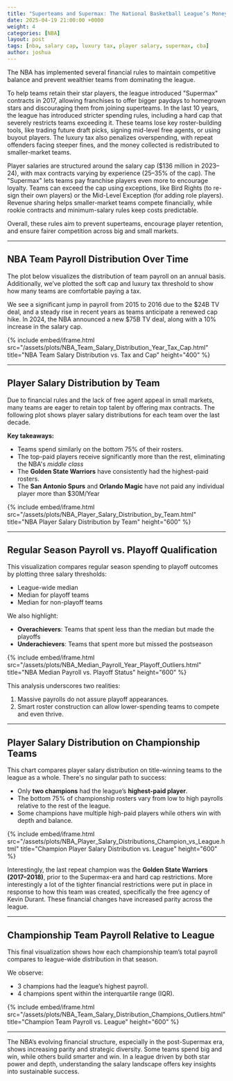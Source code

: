 ```yaml
---
title: "Superteams and Supermax: The National Basketball League’s Money Game"
date: 2025-04-19 21:00:00 +0000
weight: 4
categories: [NBA]
layout: post
tags: [nba, salary cap, luxury tax, player salary, supermax, cba]
author: joshua
---
```


The NBA has implemented several financial rules to maintain competitive balance and prevent wealthier teams from dominating the league. 

To help teams retain their star players, the league introduced "Supermax" contracts in 2017, allowing franchises to offer bigger paydays to homegrown stars and discouraging them from joining superteams. In the last 10 years, the league has introduced stricter spending rules, including a hard cap that severely restricts teams exceeding it. These teams lose key roster-building tools, like trading future draft picks, signing mid-level free agents, or using buyout players. The luxury tax also penalizes overspending, with repeat offenders facing steeper fines, and the money collected is redistributed to smaller-market teams.

Player salaries are structured around the salary cap ($136 million in 2023–24), with max contracts varying by experience (25–35% of the cap). The "Supermax" lets teams pay franchise players even more to encourage loyalty. Teams can exceed the cap using exceptions, like Bird Rights (to re-sign their own players) or the Mid-Level Exception (for adding role players). Revenue sharing helps smaller-market teams compete financially, while rookie contracts and minimum-salary rules keep costs predictable.

Overall, these rules aim to prevent superteams, encourage player retention, and ensure fairer competition across big and small markets.

---

## NBA Team Payroll Distribution Over Time

The plot below visualizes the distribution of team payroll on an annual basis. Additionally, we’ve plotted the soft cap and luxury tax threshold to show how many teams are comfortable paying a tax.

We see a significant jump in payroll from 2015 to 2016 due to the $24B TV deal, and a steady rise in recent years as teams anticipate a renewed cap hike. In 2024, the NBA announced a new $75B TV deal, along with a 10% increase in the salary cap.

{% include embed/iframe.html 
  src="/assets/plots/NBA_Team_Salary_Distribution_Year_Tax_Cap.html" 
  title="NBA Team Salary Distribution vs. Tax and Cap" 
  height="400" 
%}

---

## Player Salary Distribution by Team

Due to financial rules and the lack of free agent appeal in small markets, many teams are eager to retain top talent by offering max contracts. The following plot shows player salary distributions for each team over the last decade.

**Key takeaways:**
- Teams spend similarly on the bottom 75% of their rosters.
- The top-paid players receive significantly more than the rest, eliminating the NBA's _middle class_
- The **Golden State Warriors** have consistently had the highest-paid rosters.
- The **San Antonio Spurs** and **Orlando Magic** have not paid any individual player more than $30M/Year

{% include embed/iframe.html 
  src="/assets/plots/NBA_Player_Salary_Distribution_by_Team.html" 
  title="NBA Player Salary Distribution by Team" 
  height="600" 
%}

---

## Regular Season Payroll vs. Playoff Qualification

This visualization compares regular season spending to playoff outcomes by plotting three salary thresholds:
- League-wide median
- Median for playoff teams
- Median for non-playoff teams

We also highlight:
- **Overachievers**: Teams that spent less than the median but made the playoffs
- **Underachievers**: Teams that spent more but missed the postseason

{% include embed/iframe.html 
  src="/assets/plots/NBA_Median_Payroll_Year_Playoff_Outliers.html" 
  title="NBA Median Payroll vs. Playoff Status" 
  height="600" 
%}

This analysis underscores two realities:
1. Massive payrolls do not assure playoff appearances.
2. Smart roster construction can allow lower-spending teams to compete and even thrive.

---

## Player Salary Distribution on Championship Teams

This chart compares player salary distribution on title-winning teams to the league as a whole. There's no singular path to success:
- Only **two champions** had the league’s **highest-paid player**.
- The bottom 75% of championship rosters vary from low to high payrolls relative to the rest of the league.
- Some champions have multiple high-paid players while others win with depth and balance.

{% include embed/iframe.html 
  src="/assets/plots/NBA_Player_Salary_Distributions_Champion_vs_League.html" 
  title="Champion Player Salary Distribution vs. League" 
  height="600" 
%}

Interestingly, the last repeat champion was the **Golden State Warriors (2017–2018)**, prior to the Supermax-era and hard cap restrictions. More interestingly a lot of the tighter financial restrictions were put in place in response to how this team was created, specifically the free agency of Kevin Durant.
These financial changes have increased parity across the league.

---

## Championship Team Payroll Relative to League

This final visualization shows how each championship team’s total payroll compares to league-wide distribution in that season. 

We observe:
- 3 champions had the league’s highest payroll.
- 4 champions spent within the interquartile range (IQR).

{% include embed/iframe.html 
  src="/assets/plots/NBA_Team_Salary_Distribution_Champions_Outliers.html" 
  title="Champion Team Payroll vs. League" 
  height="600" 
%}

---

The NBA’s evolving financial structure, especially in the post-Supermax era, shows increasing parity and strategic diversity. Some teams spend big and win, while others build smarter and win. In a league driven by both star power and depth, understanding the salary landscape offers key insights into sustainable success.
